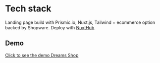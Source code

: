 # Tech stack

Landing page build with Prismic.io, Nuxt.js, Tailwind + ecommerce option backed by Shopware. Deploy with [NuxtHub](https://hub.nuxt.com/).

## Demo

[Click to see the demo Dreams Shop](https://dreams-shop.okej.studio/ "Dreams Shop")
